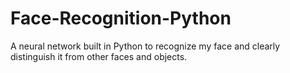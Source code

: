 # Face-Recognition-Python
A neural network built in Python to recognize my face and clearly distinguish it from other faces and objects.
